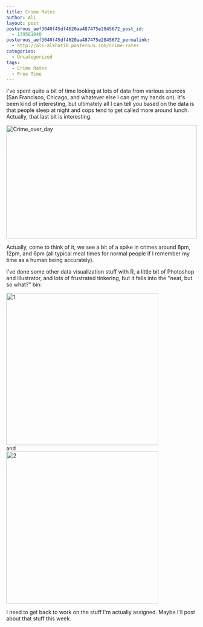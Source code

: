 ```yaml
---
title: Crime Rates
author: Ali
layout: post
posterous_aef3040f45df4620aa487475e2845672_post_id:
  - 139581040
posterous_aef3040f45df4620aa487475e2845672_permalink:
  - http://ali-alkhatib.posterous.com/crime-rates
categories:
  - Uncategorized
tags:
  - Crime Rates
  - Free Time
---
```

I've spent quite a bit of time looking at lots of data from various sources (San Francisco, Chicago, and whatever else I can get my hands on). It's been kind of interesting, but ultimately all I can tell you based on the data is that people sleep at night and cops tend to get called more around lunch. Actually, that last bit is interesting. 
<div>
  <div class='p_embed p_image_embed'><a href="http://ali-alkhatib.com/blog/wp-content/uploads/2012/06/crime_over_day.png.scaled.1000.jpg"><img width="100%" alt="Crime_over_day" height="300" src="http://ali-alkhatib.com/blog/wp-content/uploads/2012/06/crime_over_day.png.scaled.1000-300x180.jpg" /></a>
  </div>
  <p></div> <p /><div>  Actually, come to think of it, we see a bit of a spike in crimes around 8pm, 12pm, and 6pm (all typical meal times for normal people if I remember my time as a human being accurately).</div><p /><div>I've done some other data visualization stuff with R, a little bit of Photoshop and Illustrator, and lots of frustrated tinkering, but it falls into the "neat, but so what?" bin:</div><p /><div><div class='p_embed p_image_embed'><a href="http://ali-alkhatib.com/blog/wp-content/uploads/2012/06/1.png.scaled.1000.jpg"><img alt="1" height="402" src="http://ali-alkhatib.com/blog/wp-content/uploads/2012/06/1.png.scaled.1000-300x241.jpg" /></a></div></div><div>and</div><div><div class='p_embed p_image_embed'><a href="http://ali-alkhatib.com/blog/wp-content/uploads/2012/06/2.png.scaled.1000.jpg"><img alt="2" height="402" src="http://ali-alkhatib.com/blog/wp-content/uploads/2012/06/2.png.scaled.1000-300x241.jpg" /></a></div><p><p /><div>I need to get back to work on the stuff I'm actually assigned. Maybe I'll post about that stuff this week.</div></div>
